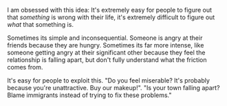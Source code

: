 I am obsessed with this idea: It's extremely easy for people to figure out that *something* is wrong with their life, it's extremely difficult to figure out *what* that something is.

Sometimes its simple and inconsequential. Someone is angry at their friends because they are hungry. Sometimes its far more intense, like someone getting angry at their significant other because they feel the relationship is falling apart, but don't fully understand what the friction comes from.

It's easy for people to exploit this. "Do you feel miserable? It's probably because you're unattractive. Buy our makeup!". "Is your town falling apart? Blame immigrants instead of trying to fix these problems."

